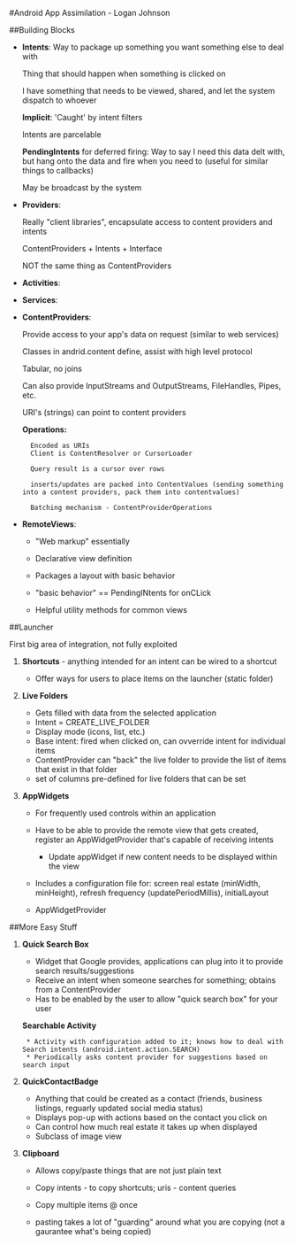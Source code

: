 #Android App Assimilation - Logan Johnson

##Building Blocks

* **Intents**: Way to package up something you want something else to deal with

    Thing that should happen when something is clicked on
    
    I have something that needs to be viewed, shared, and let the system dispatch to whoever
    
    **Implicit**: 'Caught' by intent filters
    
    Intents are parcelable
    
    **PendingIntents** for deferred firing: Way to say I need this data delt with, but hang onto the data and fire when you need to (useful for similar things to callbacks)
    
    May be broadcast by the system
    
    
* **Providers**: 

    Really "client libraries", encapsulate access to content providers and intents
    
    ContentProviders + Intents + Interface
    
    NOT the same thing as ContentProviders

* **Activities**: 

* **Services**: 

* **ContentProviders**: 
    
    Provide access to your app's data on request (similar to web services)
    
    Classes in andrid.content define, assist with high level protocol
    
    Tabular, no joins
    
    Can also provide InputStreams and OutputStreams, FileHandles, Pipes, etc.
    
    URI's (strings) can point to content providers
    
    **Operations:** 
    
        Encoded as URIs
        Client is ContentResolver or CursorLoader
        
        Query result is a cursor over rows
        
        inserts/updates are packed into ContentValues (sending something into a content providers, pack them into contentvalues)
        
        Batching mechanism - ContentProviderOperations
    
* **RemoteViews**: 

    * "Web markup" essentially
    
    * Declarative view definition
    
    * Packages a layout with basic behavior
    
    * "basic behavior" == PendingINtents for onCLick
    
    * Helpful utility methods for common views

    
##Launcher

First big area of integration, not fully exploited

1. **Shortcuts** - anything intended for an intent can be wired to a shortcut

    * Offer ways for users to place items on the launcher (static folder)

2. **Live Folders**

    * Gets filled with data from the selected application
    * Intent = CREATE_LIVE_FOLDER
    * Display mode (icons, list, etc.)
    * Base intent: fired when clicked on, can ovverride intent for individual items
    * ContentProvider can "back" the live folder to provide the list of items that exist in that folder
    * set of columns pre-defined for live folders that can be set
  
3. **AppWidgets**

    * For frequently used controls within an application
    * Have to be able to provide the remote view that gets created, register an AppWidgetProvider that's capable of receiving intents
    
        * Update appWidget if new content needs to be displayed within the view
    
    * Includes a configuration file for: screen real estate (minWidth, minHeight), refresh frequency (updatePeriodMillis), initialLayout
    * AppWidgetProvider
    

##More Easy Stuff

1. **Quick Search Box**

    * Widget that Google provides, applications can plug into it to provide search results/suggestions
    * Receive an intent when someone searches for something; obtains from a ContentProvider
    * Has to be enabled by the user to allow "quick search box" for your user
    
    **Searchable Activity**
    
        * Activity with configuration added to it; knows how to deal with Search intents (android.intent.action.SEARCH)
        * Periodically asks content provider for suggestions based on search input

2. **QuickContactBadge**

    * Anything that could be created as a contact (friends, business listings, reguarly updated social media status)
    * Displays pop-up with actions based on the contact you click on
    * Can control how much real estate it takes up when displayed
    * Subclass of image view
    
3. **Clipboard**

    * Allows copy/paste things that are not just plain text
    * Copy intents - to copy shortcuts; uris - content queries
    * Copy multiple items @ once
    
    * pasting takes a lot of "guarding" around what you are copying (not a gaurantee what's being copied)
